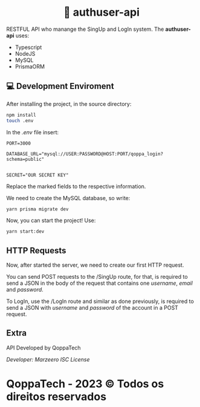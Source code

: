 <h1 align="center"> 🔐 authuser-api </h1>

RESTFUL API who manange the SingUp and LogIn system.
The **authuser-api** uses:
* Typescript
* NodeJS
* MySQL
* PrismaORM

## 💻 Development Enviroment

After installing the project, in the source directory:
```sh
npm install
touch .env
```

In the *.env* file insert:
```
PORT=3000

DATABASE_URL="mysql://USER:PASSWORD@HOST:PORT/qoppa_login?schema=public"


SECRET="OUR SECRET KEY"
```

Replace the marked fields to the respective information.

We need to create the MySQL database, so write:
```sh
yarn prisma migrate dev
```

Now, you can start the project! 
Use: 
```sh 
yarn start:dev
```
## HTTP Requests

Now, after started the server, we need to create our first HTTP request.

You can send POST requests to the /SingUp route, for that, is required to send a JSON in the body of the request that contains one *username*, *email* and *password*.

To LogIn, use the /LogIn route and similar as done previously, is required to send a JSON with *username* and *password* of the account in a POST request.

## Extra
API Developed by QoppaTech 

  *Developer: Marzeero*
  *ISC License*
  # QoppaTech - 2023 © Todos os direitos reservados
